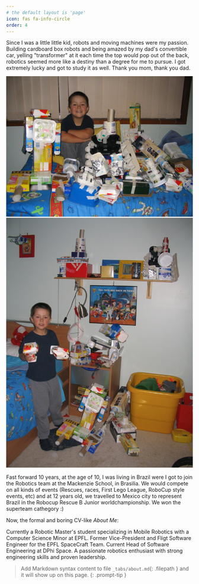 ```yaml
---
# the default layout is 'page'
icon: fas fa-info-circle
order: 4
---
```


Since I was a little little kid, robots and moving machines were my passion. Building cardboard box robots and being amazed by my dad's convertible car, yelling "transformer" at it each time the top would pop out of the back, robotics seemed more like a destiny than a degree for me to pursue. I got extremely lucky and got to study it as well. Thank you mom, thank you dad. 


![Alt text](/assets/img/lil_me.jpg)
![Alt text](/assets/img/lil_me2.jpg)

Fast forward 10 years, at the age of 10, I was living in Brazil were I got to join the Robotics team at the Mackenzie School, in Brasilia. We would compete on all kinds of events (Rescues, races, First Lego League, RoboCup style events, etc) and at 12 years old, we travelled to Mexico city to represent Brazil in the Robocup Rescue B Junior worldchampionship. We won the superteam cathegory :) 




Now, the formal and boring CV-like *About Me*:

Currently a Robotic Master's student specializing in Mobile Robotics with a Computer Science Minor at EPFL. Former Vice-President and Fligt Software Engineer for the EPFL SpaceCraft Team. Current Head of Software Engineering at DPhi Space. A passionate robotics enthusiast with strong engineering skills and proven leadership.

> Add Markdown syntax content to file `_tabs/about.md`{: .filepath } and it will show up on this page.
{: .prompt-tip }
